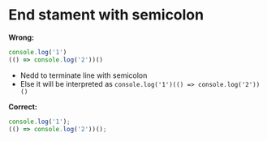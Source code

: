 


# End stament with semicolon

**Wrong:**
```javascript
console.log('1')
(() => console.log('2'))()
```

* Nedd to terminate line with semicolon 
* Else it will be interpreted as `console.log('1')(() => console.log('2'))()`


**Correct:**
```javascript
console.log('1'); 
(() => console.log('2'))(); 
```


